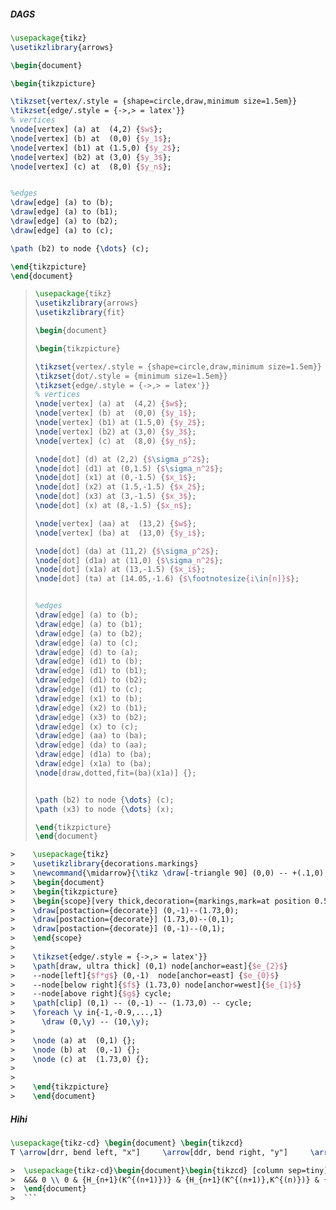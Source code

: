 ##### DAGS
```tikz
\usepackage{tikz}
\usetikzlibrary{arrows}

\begin{document}

\begin{tikzpicture}

\tikzset{vertex/.style = {shape=circle,draw,minimum size=1.5em}}
\tikzset{edge/.style = {->,> = latex'}}
% vertices
\node[vertex] (a) at  (4,2) {$w$};
\node[vertex] (b) at  (0,0) {$y_1$};
\node[vertex] (b1) at (1.5,0) {$y_2$};
\node[vertex] (b2) at (3,0) {$y_3$};
\node[vertex] (c) at  (8,0) {$y_n$};


%edges
\draw[edge] (a) to (b);
\draw[edge] (a) to (b1);
\draw[edge] (a) to (b2);
\draw[edge] (a) to (c);

\path (b2) to node {\dots} (c);

\end{tikzpicture}
\end{document} 
```

> ```tikz
>\usepackage{tikz}
>\usetikzlibrary{arrows}
>\usetikzlibrary{fit}
>
>\begin{document}
>
>\begin{tikzpicture}
>
>\tikzset{vertex/.style = {shape=circle,draw,minimum size=1.5em}}
>\tikzset{dot/.style = {minimum size=1.5em}}
>\tikzset{edge/.style = {->,> = latex'}}
>% vertices
>\node[vertex] (a) at  (4,2) {$w$};
>\node[vertex] (b) at  (0,0) {$y_1$};
>\node[vertex] (b1) at (1.5,0) {$y_2$};
>\node[vertex] (b2) at (3,0) {$y_3$};
>\node[vertex] (c) at  (8,0) {$y_n$};
>
>\node[dot] (d) at (2,2) {$\sigma_p^2$};
>\node[dot] (d1) at (0,1.5) {$\sigma_n^2$};
>\node[dot] (x1) at (0,-1.5) {$x_1$};
>\node[dot] (x2) at (1.5,-1.5) {$x_2$};
>\node[dot] (x3) at (3,-1.5) {$x_3$};
>\node[dot] (x) at (8,-1.5) {$x_n$};
>
>\node[vertex] (aa) at  (13,2) {$w$};
>\node[vertex] (ba) at  (13,0) {$y_i$};
>
>\node[dot] (da) at (11,2) {$\sigma_p^2$};
>\node[dot] (d1a) at (11,0) {$\sigma_n^2$};
>\node[dot] (x1a) at (13,-1.5) {$x_i$};
>\node[dot] (ta) at (14.05,-1.6) {$\footnotesize{i\in[n]}$};
>
>
>%edges
>\draw[edge] (a) to (b);
>\draw[edge] (a) to (b1);
>\draw[edge] (a) to (b2);
>\draw[edge] (a) to (c);
>\draw[edge] (d) to (a);
>\draw[edge] (d1) to (b);
>\draw[edge] (d1) to (b1);
>\draw[edge] (d1) to (b2);
>\draw[edge] (d1) to (c);
>\draw[edge] (x1) to (b);
>\draw[edge] (x2) to (b1);
>\draw[edge] (x3) to (b2);
>\draw[edge] (x) to (c);
>\draw[edge] (aa) to (ba);
>\draw[edge] (da) to (aa);
>\draw[edge] (d1a) to (ba);
>\draw[edge] (x1a) to (ba);
> \node[draw,dotted,fit=(ba)(x1a)] {};
>
>
>\path (b2) to node {\dots} (c);
>\path (x3) to node {\dots} (x);
>
>\end{tikzpicture}
>\end{document} 
>```

```tikz
>    \usepackage{tikz}
>    \usetikzlibrary{decorations.markings}
>    \newcommand{\midarrow}{\tikz \draw[-triangle 90] (0,0) -- +(.1,0);}
>    \begin{document}
>    \begin{tikzpicture}
>    \begin{scope}[very thick,decoration={markings,mark=at position 0.55 with {\arrow{>}}}] 
>    \draw[postaction={decorate}] (0,-1)--(1.73,0);
>    \draw[postaction={decorate}] (1.73,0)--(0,1);
>    \draw[postaction={decorate}] (0,-1)--(0,1);
>    \end{scope}
>    
>    \tikzset{edge/.style = {->,> = latex'}}
>    \path[draw, ultra thick] (0,1) node[anchor=east]{$e_{2}$}
>    --node[left]{$f*g$} (0,-1)  node[anchor=east] {$e_{0}$}
>    --node[below right]{$f$} (1.73,0) node[anchor=west]{$e_{1}$}
>    --node[above right]{$g$} cycle;
>    \path[clip] (0,1) -- (0,-1) -- (1.73,0) -- cycle; 
>    \foreach \y in{-1,-0.9,...,1}
> 	   \draw (0,\y) -- (10,\y);
>    
>    \node (a) at  (0,1) {};
>    \node (b) at  (0,-1) {};
>    \node (c) at  (1.73,0) {};
>    
>    
>    \end{tikzpicture}
>    \end{document} 
```




##### Hihi




```tikz 
\usepackage{tikz-cd} \begin{document} \begin{tikzcd}     
T \arrow[drr, bend left, "x"]     \arrow[ddr, bend right, "y"]     \arrow[dr, dotted, "{(x,y)}" description] & & \\     K & X \times_Z Y \arrow[r, "p"] \arrow[d, "q"]     & X \arrow[d, "f"] \\     & Y \arrow[r, "g"]     & Z \end{tikzcd}\end{document}
```

```tikz
>  \usepackage{tikz-cd}\begin{document}\begin{tikzcd} [column sep=tiny]
>  &&& 0 \\ 0 & {H_{n+1}(K^{(n+1)})} & {H_{n+1}(K^{(n+1)},K^{(n)})} & {H_n(K^{(n)})} & {H_n(K^{(n+1)})} & 0 \\ &&& {H_n(K^{(n)},K^{(n-1)})} \\ && 0 & {H_{n-1}(K^{(n-1)})} & {H_{n-1}(K^{(n-1)},K^{(n-2)})} & {H_{n-2}(K^{(n-2)})} \\ &&& {H_{n-1}(K^{(n)})} \\ &&& 0 \arrow[from=1-4, to=2-4] \arrow[from=2-1, to=2-2] \arrow[from=2-2, to=2-3] \arrow["{\partial_{n+1}}", from=2-3, to=2-4] \arrow["{\beta_{n+1}}", color={rgb,255:red,127;green,10;blue,199}, from=2-3, to=3-4] \arrow[from=2-4, to=2-5] \arrow["{j_n}", from=2-4, to=3-4] \arrow[from=2-5, to=2-6] \arrow["{\partial_n}", from=3-4, to=4-4] \arrow["{\beta_n}", color={rgb,255:red,127;green,10;blue,199}, from=3-4, to=4-5] \arrow[from=4-3, to=4-4] \arrow["{j_{n-1}}", from=4-4, to=4-5] \arrow[from=4-4, to=5-4] \arrow[from=4-5, to=4-6] \arrow[from=5-4, to=6-4]\end{tikzcd}
>  \end{document} 
>  ```